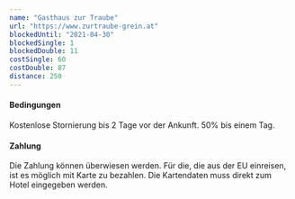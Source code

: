```yaml
---
name: "Gasthaus zur Traube"
url: "https://www.zurtraube-grein.at"
blockedUntil: "2021-04-30"
blockedSingle: 1
blockedDouble: 11
costSingle: 60
costDouble: 87
distance: 250
---
```


#### Bedingungen

Kostenlose Stornierung bis 2 Tage vor der Ankunft. 50% bis einem Tag.

#### Zahlung

Die Zahlung können überwiesen werden. Für die, die aus der EU einreisen, ist es möglich mit Karte zu bezahlen. Die Kartendaten muss direkt zum Hotel eingegeben werden.

